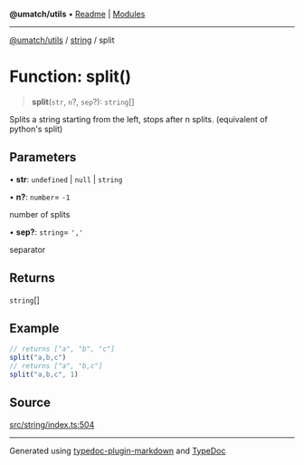 **@umatch/utils** • [Readme](../../index.md) \| [Modules](../../modules.md)

***

[@umatch/utils](../../modules.md) / [string](../index.md) / split

# Function: split()

> **split**(`str`, `n`?, `sep`?): `string`[]

Splits a string starting from the left, stops after n splits.
(equivalent of python's split)

## Parameters

• **str**: `undefined` \| `null` \| `string`

• **n?**: `number`= `-1`

number of splits

• **sep?**: `string`= `','`

separator

## Returns

`string`[]

## Example

```ts
// returns ["a", "b", "c"]
split("a,b,c")
// returns ["a", "b,c"]
split("a,b,c", 1)
```

## Source

[src/string/index.ts:504](https://github.com/umatch-oficial/utils/blob/ed8915b/src/string/index.ts#L504)

***

Generated using [typedoc-plugin-markdown](https://www.npmjs.com/package/typedoc-plugin-markdown) and [TypeDoc](https://typedoc.org/)
